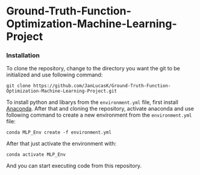 # Ground-Truth-Function-Optimization-Machine-Learning-Project

### Installation

To clone the repository, change to the directory you want the git to be initialized and use following command:

```
git clone https://github.com/JanLucasK/Ground-Truth-Function-Optimization-Machine-Learning-Project.git
```

To install python and libarys from the `environment.yml` file, first install [Anaconda](https://docs.anaconda.com/free/anaconda/install/index.html). After that and cloning the repository, activate anaconda and use following command to create a new environment from the `environment.yml` file:

```
conda MLP_Env create -f environment.yml
```

After that just activate the environment with:

```
conda activate MLP_Env
```

And you can start executing code from this repository.

